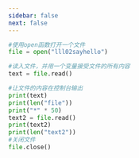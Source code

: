```yaml
---
sidebar: false
next: false
---
```

<BlogInfo/>






```python
#使用open函数打开一个文件
file = open("lll02sayhello")

#读入文件，并用一个变量接受文件的所有内容
text = file.read()

#让文件的内容在控制台输出
print(text)
print(len("file"))
print("*" * 50)
text2 = file.read()
print(text2)
print(len("text2"))
#关闭文件
file.close()
```






<ActionBox />
        
<style>#top-box {margin-top:0.5rem!important;}</style>